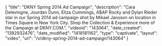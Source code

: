 {
    "title": "DKNY Spring 2014 Ad Campaign",
    "description": "Cara Delevingne, Jourdan Dunn, Eliza Cummings, A$AP Rocky and Dylan Rieder star in our Spring 2014 ad campaign shot by Mikael Jansson on location in Times Square in New York City. Shop the Collection & Experience more of the Campaign at DKNY.COM.",
    "videoid": "143064",
    "date_created": "1392932476",
    "date_modified": "1418181162",
    "type": "captivate",
    "layout": "video",
    "url": "\/v\/dkny-spring-2014-ad-campaign\/143064"
}